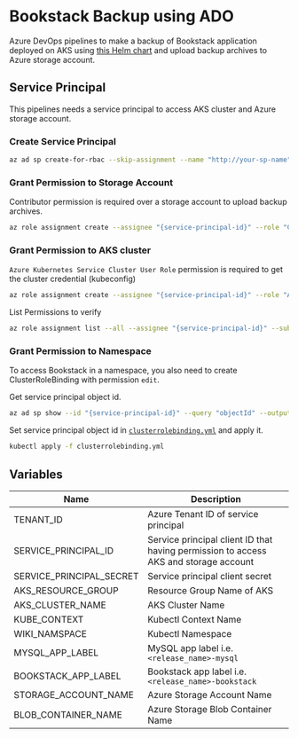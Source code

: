 # Bookstack Backup using ADO

Azure DevOps pipelines to make a backup of Bookstack application deployed on AKS using [this Helm chart](https://github.com/pacroy/bookstack) and upload backup archives to Azure storage account.

## Service Principal

This pipelines needs a service principal to access AKS cluster and Azure storage account.

### Create Service Principal

```sh
az ad sp create-for-rbac --skip-assignment --name "http://your-sp-name"
```

### Grant Permission to Storage Account

Contributor permission is required over a storage account to upload backup archives.

```sh
az role assignment create --assignee "{service-principal-id}" --role "Contributor" --scope "/subscriptions/{subscription-id}/resourceGroups/{resource-group}/providers/Microsoft.Storage/storageAccounts/{storage-account}"
```

### Grant Permission to AKS cluster

`Azure Kubernetes Service Cluster User Role` permission is required to get the cluster credential (kubeconfig)

```sh
az role assignment create --assignee "{service-principal-id}" --role "Azure Kubernetes Service Cluster User Role" --scope "/subscriptions/{subscription-id}/resourcegroups/{resource-group}/providers/Microsoft.ContainerService/managedClusters/{aks-cluster}"
```

List Permissions to verify

```sh
az role assignment list --all --assignee "{service-principal-id}" --subscription "{subscription-id}" --output table
```

### Grant Permission to Namespace

To access Bookstack in a namespace, you also need to create ClusterRoleBinding with permission `edit`.

Get service principal object id.

```sh
az ad sp show --id "{service-principal-id}" --query "objectId" --output tsv
```

Set service principal object id in [`clusterrolebinding.yml`](clusterrolebinding.yml) and apply it.

```sh
kubectl apply -f clusterrolebinding.yml
```

## Variables

| Name | Description |
|---|---|
| TENANT_ID | Azure Tenant ID of service principal |
| SERVICE_PRINCIPAL_ID | Service principal client ID that having permission to access AKS and storage account |
| SERVICE_PRINCIPAL_SECRET | Service principal client secret |
| AKS_RESOURCE_GROUP | Resource Group Name of AKS |
| AKS_CLUSTER_NAME | AKS Cluster Name |
| KUBE_CONTEXT | Kubectl Context Name |
| WIKI_NAMSPACE | Kubectl Namespace |
| MYSQL_APP_LABEL | MySQL app label i.e. `<release_name>-mysql` |
| BOOKSTACK_APP_LABEL | Bookstack app label i.e. `<release_name>-bookstack` |
| STORAGE_ACCOUNT_NAME | Azure Storage Account Name |
| BLOB_CONTAINER_NAME | Azure Storage Blob Container Name |
